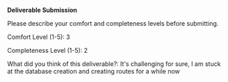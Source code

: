 **Deliverable Submission**

Please describe your comfort and completeness levels before submitting.

Comfort Level (1-5): 3

Completeness Level (1-5): 2

What did you think of this deliverable?:  It's challenging for sure, I am stuck at the database creation and creating routes for a while now

